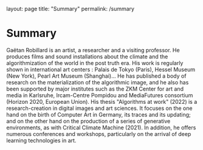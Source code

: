 layout: page
title: "Summary"
permalink: /summary

# Summary

Gaëtan Robillard is an artist, a researcher and a visiting professor. He produces films and sound installations about the climate and the algorithmization of the world in the post truth era. His work is regularly shown in international art centers : Palais de Tokyo (Paris), Hessel Museum (New York), Pearl Art Museum (Shanghai)... He has published a body of research on the materialization of the algorithmic image, and he also has been supported by major institutes such as the ZKM Center for art and media in Karlsruhe, Ircam-Centre Pompidou and MediaFutures consortium (Horizon 2020, European Union). His thesis "Algorithms at work" (2022) is a research-creation in digital images and art sciences. It focuses on the one hand on the birth of Computer Art in Germany, its traces and its updating; and on the other hand on the production of a series of generative environments, as with Critical Climate Machine (2021). In addition, he offers numerous conferences and workshops, particularly on the arrival of deep learning technologies in art.
